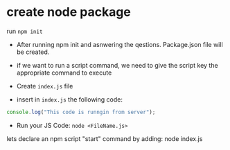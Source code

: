 # create node package

run `npm init`

- After running npm init and asnwering the qestions.
  Package.json file will be created.

- if we want to run a script command, we need to give the script key the appropriate command to execute
- Create `index.js` file
- insert in `index.js` the following code:

```javascript
console.log("This code is runngin from server");
```

- Run your JS Code: `node <FileName.js>`

lets declare an npm script
"start" command by adding: node index.js
